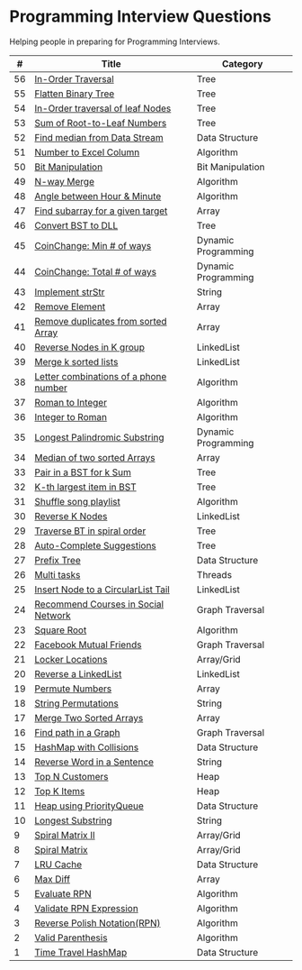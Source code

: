 Programming Interview Questions
===============================
Helping people in preparing for Programming Interviews. 

|#|Title|Category|
|---|-----|---------|
|56|[In-Order Traversal](./src/tree/inOrder)|Tree|
|55|[Flatten Binary Tree](./src/tree/flattenBTree)|Tree|
|54|[In-Order traversal of leaf Nodes](./src/tree/leafNodesInOrder)|Tree|
|53|[Sum of Root-to-Leaf Numbers](./src/tree/sumRootToLeafNumbers)|Tree|
|52|[Find median from Data Stream](./src/datastructures/findMedianFromDataStream)|Data Structure|
|51|[Number to Excel Column](./src/algorithms/numberToExcel)|Algorithm|
|50|[Bit Manipulation](./src/bit/bitManipulation)|Bit Manipulation|
|49|[N-way Merge](./src/algorithms/nWayMerge)|Algorithm|
|48|[Angle between Hour & Minute](./src/algorithms/hourAndMinAngle)|Algorithm|
|47|[Find subarray for a given target](./src/array/subArrayWithTarget)|Array|
|46|[Convert BST to DLL](./src/tree/convertBSTtoDLL)|Tree|
|45|[CoinChange: Min # of ways](./src/dp/coinchange/minCoins)|Dynamic Programming|
|44|[CoinChange: Total # of ways](./src/dp/coinchange/totalWays)|Dynamic Programming|
|43|[Implement strStr](./src/string/strstr)|String|
|42|[Remove Element](./src/array/removeElement)|Array|
|41|[Remove duplicates from sorted Array](./src/array/removeDuplicatesFromSortedArray)|Array|
|40|[Reverse Nodes in K group](./src/linkedlist/reverseNodesInKGroups)|LinkedList|
|39|[Merge k sorted lists](./src/linkedlist/mergeKSortedLists)|LinkedList|
|38|[Letter combinations of a phone number](./src/algorithms/letterCombinations)|Algorithm|
|37|[Roman to Integer](./src/algorithms/romanToInteger)|Algorithm|
|36|[Integer to Roman](./src/algorithms/integerToRoman)|Algorithm|
|35|[Longest Palindromic Substring](./src/dp/longestPalindromicSubstring)|Dynamic Programming|
|34|[Median of two sorted Arrays](./src/array/medianOf2SortedArrays)|Array|
|33|[Pair in a BST for k Sum](./src/tree/sumKBST)|Tree|
|32|[K-th largest item in BST](./src/tree/kthLargest)|Tree|
|31|[Shuffle song playlist](./src/algorithms/shufflePlayList)|Algorithm|
|30|[Reverse K Nodes](./src/linkedlist/reverseKNodes)|LinkedList|
|29|[Traverse BT in spiral order](./src/tree/traverseBTSpiralOrder)|Tree|
|28|[Auto-Complete Suggestions](./src/tree/autoComplete)|Tree|
|27|[Prefix Tree](./src/datastructures/prefixTree)|Data Structure|
|26|[Multi tasks](./src/threads/multitasks)|Threads|
|25|[Insert Node to a CircularList Tail](./src/linkedlist/addNodeToCircularTail)|LinkedList|
|24|[Recommend Courses in Social Network](./src/graph/recommendedCourses)|Graph Traversal|
|23|[Square Root](./src/algorithms/squareRoot)|Algorithm|
|22|[Facebook Mutual Friends](./src/graph/mutualFriends)|Graph Traversal|
|21|[Locker Locations](./src/array/lockerLocations)|Array/Grid|
|20|[Reverse a LinkedList](./src/linkedlist/reverseList)|LinkedList|
|19|[Permute Numbers](./src/array/permutations)|Array|
|18|[String Permutations](./src/string/permutations)|String|
|17|[Merge Two Sorted Arrays](./src/array/merge2SortedArrays)|Array|
|16|[Find path in a Graph](./src/graph/findPath)|Graph Traversal|
|15|[HashMap with Collisions](./src/datastructures/mapWithCollision)|Data Structure|
|14|[Reverse Word in a Sentence](./src/string/reverseEachWord)|String|
|13|[Top N Customers](./src/heap/topNcustomers)|Heap|
|12|[Top K Items](./src/heap/topk)|Heap|
|11|[Heap using PriorityQueue](./src/datastructures/heapusingqueue)|Data Structure|
|10|[Longest Substring](./src/string/longestsubstr)|String|
|9|[Spiral Matrix II](./src/array/spiralMatrixII)|Array/Grid|
|8|[Spiral Matrix](./src/array/spiralMatrix)|Array/Grid|
|7|[LRU Cache](./src/datastructures/lrucache)|Data Structure|
|6|[Max Diff](./src/array/maxdiff)|Array|
|5|[Evaluate RPN](./src/algorithms/evaluateRPN)|Algorithm|
|4|[Validate RPN Expression](./src/algorithms/validateRPN)|Algorithm|
|3|[Reverse Polish Notation(RPN)](./src/algorithms/rpn)|Algorithm|
|2|[Valid Parenthesis](./src/algorithms/validparenthesis)|Algorithm|
|1|[Time Travel HashMap](./src/datastructures/timetravelmap)|Data Structure|
